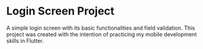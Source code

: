 # Login Screen Project

A simple login screen with its basic functionalities and field validation. This project was created with the intention of practicing my mobile development skills in Flutter.

